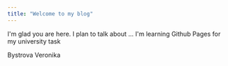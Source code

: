 ```yaml
---
title: "Welcome to my blog"
---
```


I'm glad you are here. I plan to talk about ...
I'm learning Github Pages for my university task

Bystrova Veronika
